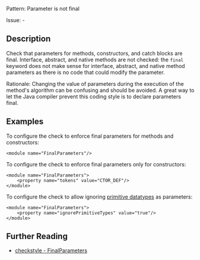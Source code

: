 Pattern: Parameter is not final

Issue: -

## Description

Check that parameters for methods, constructors, and catch blocks are final. Interface, abstract, and native methods are not checked: the `final` keyword does not make sense for interface, abstract, and native method parameters as there is no code that could modify the parameter. 

Rationale: Changing the value of parameters during the execution of the method's algorithm can be confusing and should be avoided. A great way to let the Java compiler prevent this coding style is to declare parameters final. 

## Examples

To configure the check to enforce final parameters for methods and constructors: 
    
    
    <module name="FinalParameters"/>
            

To configure the check to enforce final parameters only for constructors: 
    
    
    <module name="FinalParameters">
        <property name="tokens" value="CTOR_DEF"/>
    </module>
            

To configure the check to allow ignoring [primitive datatypes](http://docs.oracle.com/javase/tutorial/java/nutsandbolts/datatypes.html) as parameters: 
    
    
    <module name="FinalParameters">
        <property name="ignorePrimitiveTypes" value="true"/>
    </module>

## Further Reading

* [checkstyle - FinalParameters](http://checkstyle.sourceforge.net/config_misc.html#FinalParameters)